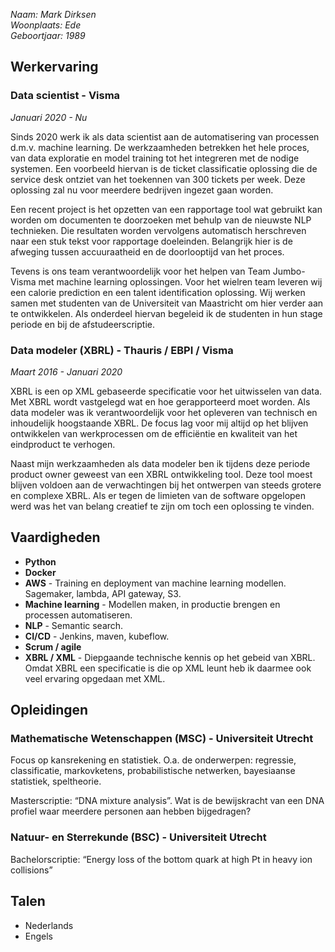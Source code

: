 _Naam: Mark Dirksen  
Woonplaats: Ede  
Geboortjaar: 1989_  

## Werkervaring
### Data scientist - Visma  
_Januari 2020 - Nu_

Sinds 2020 werk ik als data scientist aan de automatisering van processen d.m.v. machine learning. De werkzaamheden betrekken het hele proces, van data exploratie en model training tot het integreren met de nodige systemen. Een voorbeeld hiervan is de ticket classificatie oplossing die de service desk ontziet van het toekennen van 300 tickets per week. Deze oplossing zal nu voor meerdere bedrijven ingezet gaan worden.  

Een recent project is het opzetten van een rapportage tool wat gebruikt kan worden om documenten te doorzoeken met behulp van de nieuwste NLP technieken. Die resultaten worden vervolgens automatisch herschreven naar een stuk tekst voor rapportage doeleinden. Belangrijk hier is de afweging tussen accuuraatheid en de doorlooptijd van het proces. 

Tevens is ons team verantwoordelijk voor het helpen van Team Jumbo-Visma met machine learning oplossingen. Voor het wielren team leveren wij een calorie prediction en een talent identification oplossing. Wij werken samen met studenten van de Universiteit van Maastricht om hier verder aan te ontwikkelen. Als onderdeel hiervan begeleid ik de studenten in hun stage periode en bij de afstudeerscriptie. 

### Data modeler (XBRL) - Thauris / EBPI / Visma  
_Maart 2016 - Januari 2020_

XBRL is een op XML gebaseerde specificatie voor het uitwisselen van data. Met XBRL wordt vastgelegd wat en hoe gerapporteerd moet worden. Als data modeler was ik verantwoordelijk voor het opleveren van technisch en inhoudelijk hoogstaande XBRL. De focus lag voor mij altijd op het blijven ontwikkelen van werkprocessen om de efficiëntie en kwaliteit van het eindproduct te verhogen.

Naast mijn werkzaamheden als data modeler ben ik tijdens deze periode product owner geweest van een XBRL ontwikkeling tool. Deze tool moest blijven voldoen aan de verwachtingen bij het ontwerpen van steeds grotere en complexe XBRL. Als er tegen de limieten van de software opgelopen werd was het van belang creatief te zijn om toch een oplossing te vinden.

## Vaardigheden
- **Python**  
- **Docker**  
- **AWS** - Training en deployment van machine learning modellen. Sagemaker, lambda, API gateway, S3.
- **Machine learning** - Modellen maken, in productie brengen en processen automatiseren.
- **NLP** - Semantic search.
- **CI/CD** - Jenkins, maven, kubeflow. 
- **Scrum / agile**  
- **XBRL / XML** - Diepgaande technische kennis op het gebeid van XBRL. Omdat XBRL een specificatie is die op XML leunt heb ik daarmee ook veel ervaring opgedaan met XML. 

## Opleidingen
### Mathematische Wetenschappen (MSC) - Universiteit Utrecht
Focus op kansrekening en statistiek. O.a. de onderwerpen: regressie, classificatie, markovketens, probabilistische netwerken, bayesiaanse statistiek, speltheorie.  

Masterscriptie: “DNA mixture analysis”. Wat is de bewijskracht van een DNA profiel waar meerdere personen aan hebben bijgedragen?

### Natuur- en Sterrekunde (BSC) - Universiteit Utrecht
Bachelorscriptie: “Energy loss of the bottom quark at high Pt in heavy ion collisions” 

## Talen
- Nederlands  
- Engels  
